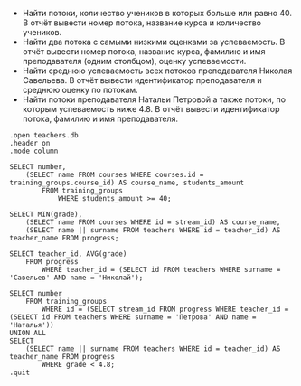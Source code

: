 + Найти потоки, количество учеников в которых больше или равно 40. В отчёт вывести номер потока, название курса и количество учеников.
+ Найти два потока с самыми низкими оценками за успеваемость. В отчёт вывести номер потока, название курса, фамилию и имя преподавателя (одним столбцом), оценку успеваемости.
+ Найти среднюю успеваемость всех потоков преподавателя Николая Савельева. В отчёт вывести идентификатор преподавателя и среднюю оценку по потокам.
+ Найти потоки преподавателя Натальи Петровой а также потоки, по которым успеваемость ниже 4.8. В отчёт вывести идентификатор потока, фамилию и имя преподавателя.

```
.open teachers.db
.header on
.mode column

SELECT number, 
	(SELECT name FROM courses WHERE courses.id = training_groups.course_id) AS course_name, students_amount 
		FROM training_groups
			WHERE students_amount >= 40;

SELECT MIN(grade),
	(SELECT name FROM courses WHERE id = stream_id) AS course_name, 
	(SELECT name || surname FROM teachers WHERE id = teacher_id) AS teacher_name FROM progress;
  
SELECT teacher_id, AVG(grade)
	FROM progress
		WHERE teacher_id = (SELECT id FROM teachers WHERE surname = 'Савельев' AND name = 'Николай');

SELECT number 
	FROM training_groups 
		WHERE id = (SELECT stream_id FROM progress WHERE teacher_id = (SELECT id FROM teachers WHERE surname = 'Петрова' AND name = 'Наталья'))
UNION ALL
SELECT
	(SELECT name || surname FROM teachers WHERE id = teacher_id) AS teacher_name FROM progress
		WHERE grade < 4.8;
.quit
```
